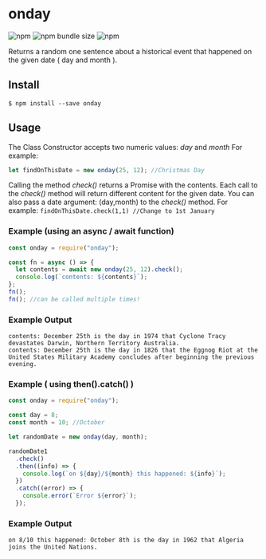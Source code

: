 # onday

![npm](https://img.shields.io/npm/v/onday)
![npm bundle size](https://img.shields.io/bundlephobia/min/onday)
![npm](https://img.shields.io/npm/dw/onday)

Returns a random one sentence about a historical event that happened on the given date ( day and month ).

## Install

```shell
$ npm install --save onday
```

## Usage

The Class Constructor accepts two numeric values: _day_ and _month_
For example:

```js
let findOnThisDate = new onday(25, 12); //Christmas Day
```

Calling the method _check()_ returns a Promise with the contents.
Each call to the _check()_ method will return different content for the given date.
You can also pass a date argument: (day,month) to the _check()_ method. For example: `findOnThisDate.check(1,1) //Change to 1st January`

### Example (using an async / await function)

```js
const onday = require("onday");

const fn = async () => {
  let contents = await new onday(25, 12).check();
  console.log(`contents: ${contents}`);
};
fn();
fn(); //can be called multiple times!
```

### Example Output

```shell
contents: December 25th is the day in 1974 that Cyclone Tracy devastates Darwin, Northern Territory Australia.
contents: December 25th is the day in 1826 that the Eggnog Riot at the United States Military Academy concludes after beginning the previous evening.
```

### Example ( using then().catch() )

```js
const onday = require("onday");

const day = 8;
const month = 10; //October

let randomDate = new onday(day, month);

randomDate1
  .check()
  .then((info) => {
    console.log(`on ${day}/${month} this happened: ${info}`);
  })
  .catch((error) => {
    console.error(`Error ${error}`);
  });
```

### Example Output

```shell
on 8/10 this happened: October 8th is the day in 1962 that Algeria joins the United Nations.
```
